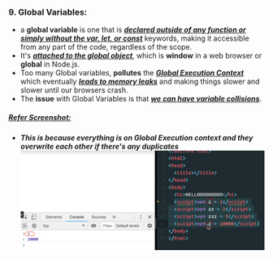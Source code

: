 ### 9. Global Variables:

- a **global variable** is one that is <ins>**_declared outside of any function or simply without the var, let, or const_**</ins> keywords, making it accessible from any part of the code, regardless of the scope.
- It's <ins>**_attached to the global object_**</ins>, which is **window** in a web browser or **global** in Node.js.
- Too many Global variables, **pollutes** the <ins>**_Global Execution Context_**</ins> which eventually <ins>**_leads to memory leaks_**</ins> and making things slower and slower until our browsers crash.
- The **issue** with Global Variables is that <ins>**_we can have variable collisions_**</ins>.

##### <u>Refer Screenshot:</u>

- **_This is because everything is on Global Execution context and they overwrite each other if there's any duplicates_**
  ![alt text](<images used/compressed Images/Global Variables.png>)
